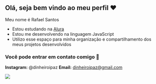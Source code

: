 ## **Olá, seja bem vindo ao meu perfil** ❤️


Meu nome é Rafael Santos

- Estou estudando na [Alura](https://www.alura.com.br)
- Estou me desenvolvendo na linguagem JavaScript
- Utilizo esse espaço para minha organização e compartilhamento dos meus projetos desenvolvidos

### **Você pode entrar em contato comigo** 📮  

**Instagram:** @dinheiroipaz
**Email:** dinheiroipaz@gmail.com  


![](https://cdn.discordapp.com/avatars/1263459606043168800/a_65bcdfc8da1d1fcdb2adf7720e431170.gif?size=2048)
